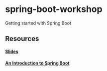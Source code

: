 # spring-boot-workshop
Getting started with Spring Boot

## Resources 
#### [Slides](https://docs.google.com/presentation/d/18e_hTWOJt7qivgAUUn2iiC4Z8UZo_blXP2anAL0lTEg/edit?usp=sharing)
#### [An Introduction to Spring Boot](http://www.adeveloperdiary.com/java/spring-boot/an-introduction-to-spring-boot/)
